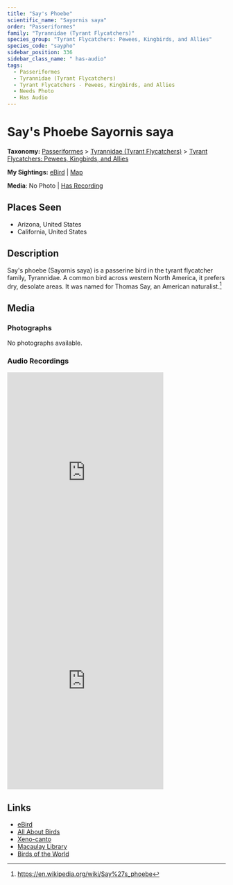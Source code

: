 ```yaml
---
title: "Say's Phoebe"
scientific_name: "Sayornis saya"
order: "Passeriformes"
family: "Tyrannidae (Tyrant Flycatchers)"
species_group: "Tyrant Flycatchers: Pewees, Kingbirds, and Allies"
species_code: "saypho"
sidebar_position: 336
sidebar_class_name: " has-audio"
tags: 
  - Passeriformes
  - Tyrannidae (Tyrant Flycatchers)
  - Tyrant Flycatchers - Pewees, Kingbirds, and Allies
  - Needs Photo
  - Has Audio
---
```


# Say's Phoebe <span className='sci_name'>Sayornis saya</span>

**Taxonomy:** [Passeriformes](/tags/passeriformes) > [Tyrannidae (Tyrant Flycatchers)](/tags/tyrannidae-tyrant-flycatchers) > [Tyrant Flycatchers: Pewees, Kingbirds, and Allies](/tags/tyrant-flycatchers-pewees-kingbirds-and-allies)

**My Sightings:** [eBird](https://ebird.org/lifelist?r=world&time=life&spp=saypho) | [Map](/map?species_code=saypho)

**Media**: No Photo | [Has Recording](https://media.ebird.org/catalog?userId=USER4436073&taxonCode=saypho&mediaType=audio&view=grid)

## Places Seen

* Arizona, United States
* California, United States

## Description
Say's phoebe (Sayornis saya) is a passerine bird in the tyrant flycatcher family, Tyrannidae. A common bird across western North America, it prefers dry, desolate areas. It was named for Thomas Say, an American naturalist.[^1]

[^1]: https://en.wikipedia.org/wiki/Say%27s_phoebe

## Media
### Photographs
No photographs available.

### Audio Recordings
<iframe src="https://macaulaylibrary.org/asset/626557563/embed" width="360" height="480" frameborder="0" allowfullscreen></iframe>
<iframe src="https://macaulaylibrary.org/asset/626447722/embed" width="360" height="480" frameborder="0" allowfullscreen></iframe>

## Links
* [eBird](https://ebird.org/species/saypho) 
* [All About Birds](https://www.allaboutbirds.org/guide/saypho) 
* [Xeno-canto](https://www.xeno-canto.org/species/sayornis-saya) 
* [Macaulay Library](https://search.macaulaylibrary.org/catalog?taxonCode=saypho&sort=rating_rank_desc)
* [Birds of the World](https://birdsoftheworld.org/bow/species/saypho)
